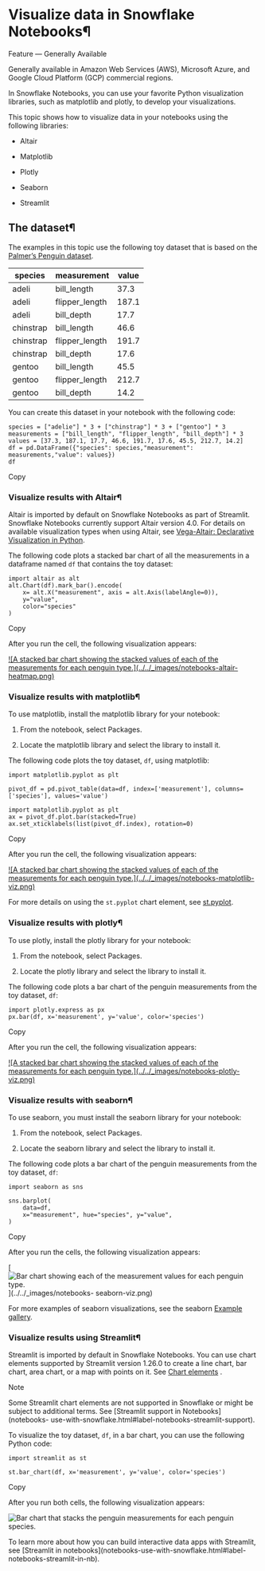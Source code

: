 # Visualize data in Snowflake Notebooks¶

Feature — Generally Available

Generally available in Amazon Web Services (AWS), Microsoft Azure, and Google
Cloud Platform (GCP) commercial regions.

In Snowflake Notebooks, you can use your favorite Python visualization
libraries, such as matplotlib and plotly, to develop your visualizations.

This topic shows how to visualize data in your notebooks using the following
libraries:

  * Altair

  * Matplotlib

  * Plotly

  * Seaborn

  * Streamlit

## The dataset¶

The examples in this topic use the following toy dataset that is based on the
[Palmer’s Penguin
dataset](https://allisonhorst.github.io/palmerpenguins/articles/intro.html).

species | measurement | value  
---|---|---  
adeli | bill_length | 37.3  
adeli | flipper_length | 187.1  
adeli | bill_depth | 17.7  
chinstrap | bill_length | 46.6  
chinstrap | flipper_length | 191.7  
chinstrap | bill_depth | 17.6  
gentoo | bill_length | 45.5  
gentoo | flipper_length | 212.7  
gentoo | bill_depth | 14.2  
  
You can create this dataset in your notebook with the following code:

    
    
    species = ["adelie"] * 3 + ["chinstrap"] * 3 + ["gentoo"] * 3
    measurements = ["bill_length", "flipper_length", "bill_depth"] * 3
    values = [37.3, 187.1, 17.7, 46.6, 191.7, 17.6, 45.5, 212.7, 14.2]
    df = pd.DataFrame({"species": species,"measurement": measurements,"value": values})
    df
    

Copy

### Visualize results with Altair¶

Altair is imported by default on Snowflake Notebooks as part of Streamlit.
Snowflake Notebooks currently support Altair version 4.0. For details on
available visualization types when using Altair, see [Vega-Altair: Declarative
Visualization in Python](https://altair-viz.github.io/index.html).

The following code plots a stacked bar chart of all the measurements in a
dataframe named `df` that contains the toy dataset:

    
    
    import altair as alt
    alt.Chart(df).mark_bar().encode(
        x= alt.X("measurement", axis = alt.Axis(labelAngle=0)),
        y="value",
        color="species"
    )
    

Copy

After you run the cell, the following visualization appears:

[![A stacked bar chart showing the stacked values of each of the measurements
for each penguin type.](../../_images/notebooks-altair-
heatmap.png)](../../_images/notebooks-altair-heatmap.png)

### Visualize results with matplotlib¶

To use matplotlib, install the matplotlib library for your notebook:

  1. From the notebook, select Packages.

  2. Locate the matplotlib library and select the library to install it.

The following code plots the toy dataset, `df`, using matplotlib:

    
    
    import matplotlib.pyplot as plt
    
    pivot_df = pd.pivot_table(data=df, index=['measurement'], columns=['species'], values='value')
    
    import matplotlib.pyplot as plt
    ax = pivot_df.plot.bar(stacked=True)
    ax.set_xticklabels(list(pivot_df.index), rotation=0)
    

Copy

After you run the cell, the following visualization appears:

[![A stacked bar chart showing the stacked values of each of the measurements
for each penguin type.](../../_images/notebooks-matplotlib-
viz.png)](../../_images/notebooks-matplotlib-viz.png)

For more details on using the `st.pyplot` chart element, see
[st.pyplot](https://docs.streamlit.io/library/api-reference/charts/st.pyplot).

### Visualize results with plotly¶

To use plotly, install the plotly library for your notebook:

  1. From the notebook, select Packages.

  2. Locate the plotly library and select the library to install it.

The following code plots a bar chart of the penguin measurements from the toy
dataset, `df`:

    
    
    import plotly.express as px
    px.bar(df, x='measurement', y='value', color='species')
    

Copy

After you run the cell, the following visualization appears:

[![A stacked bar chart showing the stacked values of each of the measurements
for each penguin type.](../../_images/notebooks-plotly-
viz.png)](../../_images/notebooks-plotly-viz.png)

### Visualize results with seaborn¶

To use seaborn, you must install the seaborn library for your notebook:

  1. From the notebook, select Packages.

  2. Locate the seaborn library and select the library to install it.

The following code plots a bar chart of the penguin measurements from the toy
dataset, `df`:

    
    
    import seaborn as sns
    
    sns.barplot(
        data=df,
        x="measurement", hue="species", y="value",
    )
    

Copy

After you run the cells, the following visualization appears:

[![Bar chart showing each of the measurement values for each penguin
type.](../../_images/notebooks-seaborn-viz.png)](../../_images/notebooks-
seaborn-viz.png)

For more examples of seaborn visualizations, see the seaborn [Example
gallery](https://seaborn.pydata.org/examples/index.html).

### Visualize results using Streamlit¶

Streamlit is imported by default in Snowflake Notebooks. You can use chart
elements supported by Streamlit version 1.26.0 to create a line chart, bar
chart, area chart, or a map with points on it. See [Chart
elements](https://docs.streamlit.io/library/api-reference/charts) .

Note

Some Streamlit chart elements are not supported in Snowflake or might be
subject to additional terms. See [Streamlit support in Notebooks](notebooks-
use-with-snowflake.html#label-notebooks-streamlit-support).

To visualize the toy dataset, `df`, in a bar chart, you can use the following
Python code:

    
    
    import streamlit as st
    
    st.bar_chart(df, x='measurement', y='value', color='species')
    

Copy

After you run both cells, the following visualization appears:

![Bar chart that stacks the penguin measurements for each penguin
species.](../../_images/notebooks-streamlit-barchart.png)

To learn more about how you can build interactive data apps with Streamlit,
see [Streamlit in notebooks](notebooks-use-with-snowflake.html#label-
notebooks-streamlit-in-nb).

